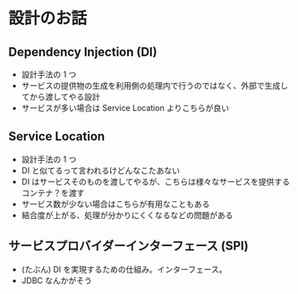# 設計のお話

## Dependency Injection (DI)

- 設計手法の 1 つ
- サービスの提供物の生成を利用側の処理内で行うのではなく、外部で生成してから渡してやる設計
- サービスが多い場合は Service Location よりこちらが良い

## Service Location

- 設計手法の 1 つ
- DI と似てるって言われるけどんなこたあない
- DI はサービスそのものを渡してやるが、こちらは様々なサービスを提供するコンテナ？を渡す
- サービス数が少ない場合はこちらが有用なこともある
- 結合度が上がる、処理が分かりにくくなるなどの問題がある

## サービスプロバイダーインターフェース (SPI)

- (たぶん) DI を実現するための仕組み。インターフェース。
- JDBC なんかがそう
